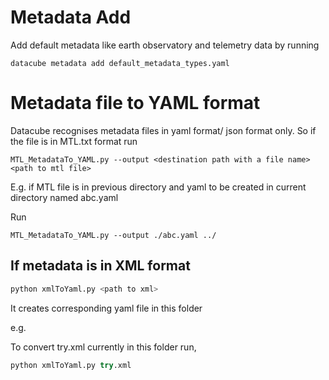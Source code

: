 # Metadata Add

Add default metadata like earth observatory and telemetry data by running 

```
datacube metadata add default_metadata_types.yaml
```

# Metadata file to YAML format

Datacube recognises metadata files in yaml format/ json format only.
So if the file is in MTL.txt format run

```
MTL_MetadataTo_YAML.py --output <destination path with a file name> <path to mtl file>
```

E.g. if MTL file is in previous directory and yaml to be created in current directory named abc.yaml

Run

```
MTL_MetadataTo_YAML.py --output ./abc.yaml ../
```

## If metadata is in XML format

```python
python xmlToYaml.py <path to xml> 
```
It creates corresponding yaml file in this folder

e.g.

To convert try.xml currently in this folder run,

```python
python xmlToYaml.py try.xml
```